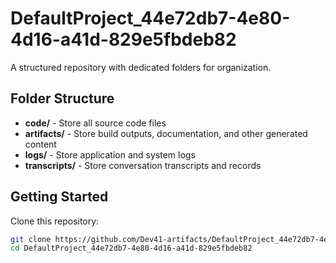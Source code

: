 # DefaultProject_44e72db7-4e80-4d16-a41d-829e5fbdeb82
A structured repository with dedicated folders for organization.

## Folder Structure

- **code/** - Store all source code files
- **artifacts/** - Store build outputs, documentation, and other generated content
- **logs/** - Store application and system logs
- **transcripts/** - Store conversation transcripts and records

## Getting Started

Clone this repository:
```bash
git clone https://github.com/Dev41-artifacts/DefaultProject_44e72db7-4e80-4d16-a41d-829e5fbdeb82
cd DefaultProject_44e72db7-4e80-4d16-a41d-829e5fbdeb82
```
